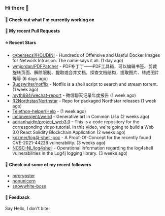 ### Hi there 👋

#### 👷 Check out what I'm currently working on

#### 🔨 My recent Pull Requests


#### ⭐ Recent Stars

- [cybersecsi/HOUDINI](https://github.com/cybersecsi/HOUDINI) - Hundreds of Offensive and Useful Docker Images for Network Intrusion. The name says it all. (1 day ago)
- [wmjordan/PDFPatcher](https://github.com/wmjordan/PDFPatcher) - PDF补丁丁——PDF工具箱，可以编辑书签、剪裁旋转页面、解除限制、提取或合并文档，探查文档结构，提取图片、转成图片等等 (6 days ago)
- [Bugswriter/notflix](https://github.com/Bugswriter/notflix) - Notflix is a shell script to search and stream torrent. (1 week ago)
- [myth984/wechat-report](https://github.com/myth984/wechat-report) - 微信聊天记录年度报告 (1 week ago)
- [R2Northstar/Northstar](https://github.com/R2Northstar/Northstar) - Repo for packaged Northstar releases (1 week ago)
- [Telethon-helper/Help](https://github.com/Telethon-helper/Help) -  (1 week ago)
- [inconvergent/weird](https://github.com/inconvergent/weird) - Generative art in Common Lisp (2 weeks ago)
- [adrianhajdin/project_web3.0](https://github.com/adrianhajdin/project_web3.0) - This is a code repository for the corresponding video tutorial. In this video, we&#39;re going to build a Web 3.0 React Solidity Blockchain Application (2 weeks ago)
- [kozmer/log4j-shell-poc](https://github.com/kozmer/log4j-shell-poc) - A Proof-Of-Concept for the recently found CVE-2021-44228 vulnerability.  (3 weeks ago)
- [NCSC-NL/log4shell](https://github.com/NCSC-NL/log4shell) - Operational information regarding the log4shell vulnerabilities in the Log4j logging library. (3 weeks ago)

#### 👯 Check out some of my recent followers

- [mrcrypster](https://github.com/mrcrypster)
- [nonunicorn](https://github.com/nonunicorn)
- [snowwhite-boss](https://github.com/snowwhite-boss)

#### 💬 Feedback

Say Hello, I don't bite!